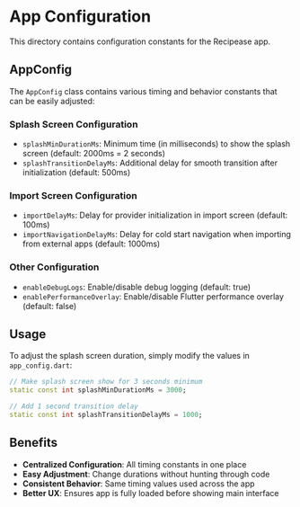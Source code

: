 # App Configuration

This directory contains configuration constants for the Recipease app.

## AppConfig

The `AppConfig` class contains various timing and behavior constants that can be easily adjusted:

### Splash Screen Configuration
- `splashMinDurationMs`: Minimum time (in milliseconds) to show the splash screen (default: 2000ms = 2 seconds)
- `splashTransitionDelayMs`: Additional delay for smooth transition after initialization (default: 500ms)

### Import Screen Configuration  
- `importDelayMs`: Delay for provider initialization in import screen (default: 100ms)
- `importNavigationDelayMs`: Delay for cold start navigation when importing from external apps (default: 1000ms)

### Other Configuration
- `enableDebugLogs`: Enable/disable debug logging (default: true)
- `enablePerformanceOverlay`: Enable/disable Flutter performance overlay (default: false)

## Usage

To adjust the splash screen duration, simply modify the values in `app_config.dart`:

```dart
// Make splash screen show for 3 seconds minimum
static const int splashMinDurationMs = 3000;

// Add 1 second transition delay
static const int splashTransitionDelayMs = 1000;
```

## Benefits

- **Centralized Configuration**: All timing constants in one place
- **Easy Adjustment**: Change durations without hunting through code
- **Consistent Behavior**: Same timing values used across the app
- **Better UX**: Ensures app is fully loaded before showing main interface

